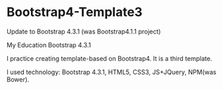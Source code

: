 # Bootstrap4-Template3
Update to Bootstrap 4.3.1 (was Bootstrap4.1.1 project)

My Education Bootstrap 4.3.1

I practice creating template-based on Bootstrap4. It is a third template.

I used technology: Bootstrap 4.3.1, HTML5, CSS3, JS+JQuery, NPM(was Bower).
